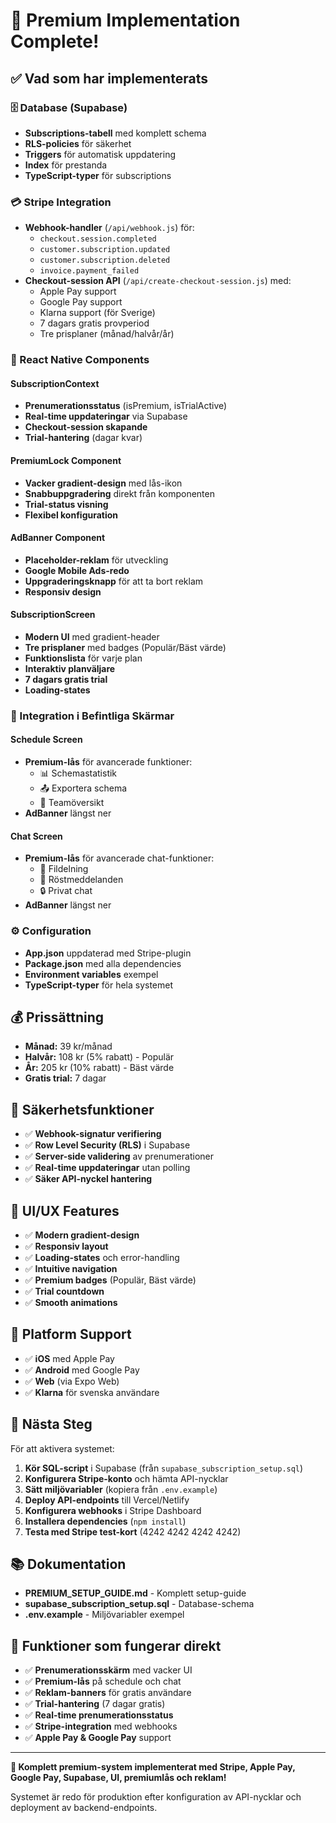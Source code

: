 # 🎉 Premium Implementation Complete!

## ✅ Vad som har implementerats

### 🗄️ Database (Supabase)
- **Subscriptions-tabell** med komplett schema
- **RLS-policies** för säkerhet
- **Triggers** för automatisk uppdatering
- **Index** för prestanda
- **TypeScript-typer** för subscriptions

### 💳 Stripe Integration
- **Webhook-handler** (`/api/webhook.js`) för:
  - `checkout.session.completed`
  - `customer.subscription.updated` 
  - `customer.subscription.deleted`
  - `invoice.payment_failed`
- **Checkout-session API** (`/api/create-checkout-session.js`) med:
  - Apple Pay support
  - Google Pay support
  - Klarna support (för Sverige)
  - 7 dagars gratis provperiod
  - Tre prisplaner (månad/halvår/år)

### 🎯 React Native Components

#### SubscriptionContext
- **Prenumerationsstatus** (isPremium, isTrialActive)
- **Real-time uppdateringar** via Supabase
- **Checkout-session skapande**
- **Trial-hantering** (dagar kvar)

#### PremiumLock Component
- **Vacker gradient-design** med lås-ikon
- **Snabbuppgradering** direkt från komponenten
- **Trial-status visning**
- **Flexibel konfiguration**

#### AdBanner Component  
- **Placeholder-reklam** för utveckling
- **Google Mobile Ads-redo**
- **Uppgraderingsknapp** för att ta bort reklam
- **Responsiv design**

#### SubscriptionScreen
- **Modern UI** med gradient-header
- **Tre prisplaner** med badges (Populär/Bäst värde)
- **Funktionslista** för varje plan
- **Interaktiv planväljare**
- **7 dagars gratis trial**
- **Loading-states**

### 🔗 Integration i Befintliga Skärmar

#### Schedule Screen
- **Premium-lås** för avancerade funktioner:
  - 📊 Schemastatistik
  - 📤 Exportera schema  
  - 👥 Teamöversikt
- **AdBanner** längst ner

#### Chat Screen
- **Premium-lås** för avancerade chat-funktioner:
  - 📎 Fildelning
  - 🎤 Röstmeddelanden
  - 🔒 Privat chat
- **AdBanner** längst ner

### ⚙️ Configuration
- **App.json** uppdaterad med Stripe-plugin
- **Package.json** med alla dependencies
- **Environment variables** exempel
- **TypeScript-typer** för hela systemet

## 💰 Prissättning

- **Månad:** 39 kr/månad
- **Halvår:** 108 kr (5% rabatt) - Populär
- **År:** 205 kr (10% rabatt) - Bäst värde
- **Gratis trial:** 7 dagar

## 🔐 Säkerhetsfunktioner

- ✅ **Webhook-signatur verifiering**
- ✅ **Row Level Security (RLS)** i Supabase
- ✅ **Server-side validering** av prenumerationer
- ✅ **Real-time uppdateringar** utan polling
- ✅ **Säker API-nyckel hantering**

## 🎨 UI/UX Features

- ✅ **Modern gradient-design**
- ✅ **Responsiv layout**
- ✅ **Loading-states** och error-handling
- ✅ **Intuitive navigation**
- ✅ **Premium badges** (Populär, Bäst värde)
- ✅ **Trial countdown**
- ✅ **Smooth animations**

## 📱 Platform Support

- ✅ **iOS** med Apple Pay
- ✅ **Android** med Google Pay
- ✅ **Web** (via Expo Web)
- ✅ **Klarna** för svenska användare

## 🚀 Nästa Steg

För att aktivera systemet:

1. **Kör SQL-script** i Supabase (från `supabase_subscription_setup.sql`)
2. **Konfigurera Stripe-konto** och hämta API-nycklar
3. **Sätt miljövariabler** (kopiera från `.env.example`)
4. **Deploy API-endpoints** till Vercel/Netlify
5. **Konfigurera webhooks** i Stripe Dashboard
6. **Installera dependencies** (`npm install`)
7. **Testa med Stripe test-kort** (4242 4242 4242 4242)

## 📚 Dokumentation

- **PREMIUM_SETUP_GUIDE.md** - Komplett setup-guide
- **supabase_subscription_setup.sql** - Database-schema
- **.env.example** - Miljövariabler exempel

## 🎯 Funktioner som fungerar direkt

- ✅ **Prenumerationsskärm** med vacker UI
- ✅ **Premium-lås** på schedule och chat
- ✅ **Reklam-banners** för gratis användare
- ✅ **Trial-hantering** (7 dagar gratis)
- ✅ **Real-time prenumerationsstatus**
- ✅ **Stripe-integration** med webhooks
- ✅ **Apple Pay & Google Pay** support

---

**🎉 Komplett premium-system implementerat med Stripe, Apple Pay, Google Pay, Supabase, UI, premiumlås och reklam!**

Systemet är redo för produktion efter konfiguration av API-nycklar och deployment av backend-endpoints.